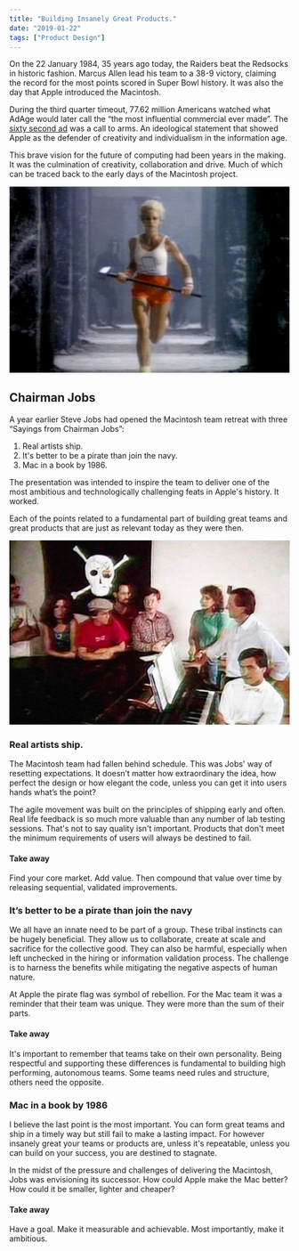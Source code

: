 ```yaml
---
title: "Building Insanely Great Products."
date: "2019-01-22"
tags: ["Product Design"]
---
```


On the 22 January 1984, 35 years ago today, the Raiders beat the Redsocks in historic fashion. Marcus Allen lead his team to a 38-9 victory, claiming the record for the most points scored in Super Bowl history. It was also the day that Apple introduced the Macintosh.

During the third quarter timeout, 77.62 million Americans watched what AdAge would later call the “the most influential commercial ever made”. The [sixty second ad](https://youtu.be/VtvjbmoDx-I) was a call to arms. An ideological statement that showed Apple as the defender of creativity and individualism in the information age.

This brave vision for the future of computing had been years in the making. It was the culmination of creativity, collaboration and drive. Much of which can be traced back to the early days of the Macintosh project.

![Jolly Roger](images/apple_1984Ad.jpg)

## Chairman Jobs

A year earlier Steve Jobs had opened the Macintosh team retreat with three “Sayings from Chairman Jobs”:

1. Real artists ship.
2. It's better to be a pirate than join the navy.
3. Mac in a book by 1986.

The presentation was intended to inspire the team to deliver one of the most ambitious and technologically challenging feats in Apple's history. It worked.

Each of the points related to a fundamental part of building great teams and great products that are just as relevant today as they were then.

![Jolly Roger](images/steveJobs_pirate.jpg)

### Real artists ship.

The Macintosh team had fallen behind schedule. This was Jobs' way of resetting expectations. It doesn’t matter how extraordinary the idea, how perfect the design or how elegant the code, unless you can get it into users hands what’s the point?

The agile movement was built on the principles of shipping early and often. Real life feedback is so much more valuable than any number of lab testing sessions. That's not to say quality isn't important. Products that don't meet the minimum requirements of users will always be destined to fail.

#### Take away

Find your core market. Add value. Then compound that value over time by releasing sequential, validated improvements.

### It’s better to be a pirate than join the navy

We all have an innate need to be part of a group. These tribal instincts can be hugely beneficial. They allow us to collaborate, create at scale and sacrifice for the collective good. They can also be harmful, especially when left unchecked in the hiring or information validation process. The challenge is to harness the benefits while mitigating the negative aspects of human nature.

At Apple the pirate flag was symbol of rebellion. For the Mac team it was a reminder that their team was unique. They were more than the sum of their parts.

#### Take away

It's important to remember that teams take on their own personality. Being respectful and supporting these differences is fundamental to building high performing, autonomous teams. Some teams need rules and structure, others need the opposite.

### Mac in a book by 1986

I believe the last point is the most important. You can form great teams and ship in a timely way but still fail to make a lasting impact. For however insanely great your teams or products are, unless it's repeatable, unless you can build on your success, you are destined to stagnate.

In the midst of the pressure and challenges of delivering the Macintosh, Jobs was envisioning its successor. How could Apple make the Mac better? How could it be smaller, lighter and cheaper?

#### Take away

Have a goal. Make it measurable and achievable. Most importantly, make it ambitious.
